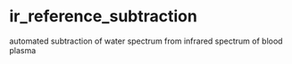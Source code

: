 # ir_reference_subtraction

automated subtraction of water spectrum from infrared spectrum of blood plasma
